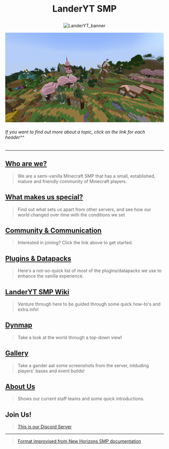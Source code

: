 <!-- # LanderYT SMP ![newHorizonsBanner](https://static.planetminecraft.com/files/banner/914433_1.png) -->

# <p align="center"> LanderYT SMP</p>
<p align="center">
  <img width="460" src="https://static.planetminecraft.com/files/banner/914433_1.png" alt="LanderYT_banner"></p>

![landerytSpawn](https://github.com/landeryt/LanderYTSMP/blob/main/lib/screenshots/landerytSpawn.png)

###### If you want to find out more about a topic, click on the link for each header^^

--------------------------------------------------------------------------------------

## [Who are we?](https://github.com/landeryt/LanderYTSMP/blob/main/lib/text/whoAreWe.md)
> We are a semi-vanilla Minecraft SMP that has a small, established, mature and friendly community of Minecraft players.

## [What makes us special?](https://github.com/landeryt/LanderYTSMP/blob/main/lib/text/ourThing.md)

> Find out what sets us apart from other servers, and see how our world changed over time with the conditions we set

## [Community & Communication](https://github.com/landeryt/LanderYTSMP/blob/main/lib/text/communityAndCommunication.md)

> Interested in joining? Click the link above to get started.

## [Plugins & Datapacks](https://github.com/landeryt/LanderYTSMP/wiki#6-plugins-and-datapacks)

> Here's a not-so-quick list of most of the plugins/datapacks we use to enhance the vanilla experience.

## [LanderYT SMP Wiki](https://github.com/landeryt/LanderYTSMP/wiki)

> Venture through here to be guided through some quick how-to's and extra info!

## [Dynmap](http://94.130.131.50:25741/)

> Take a look at the world through a top-down view!

## [Gallery](https://www.planetminecraft.com/server/landeryt-smp-semi-vanilla-whitelist-1-20-1-events-16-hermitcraft-like-lgbtq-friendly/)

> Take a gander aat some screenshots from the server, inlduding players' bases and event builds!

## [About Us](https://github.com/landeryt/LanderYTSMP/blob/main/lib/text/staffPage.md)

> Shows our current staff teams and some quick introductions.

## Join Us!

> [This is our Discord Server](https://discord.gg/v2RRck9KWn)

--------------------------------------------------------------------------------------

> [Format improvised from New Horizons SMP documentation](https://github.com/NewHorizonsMC)
